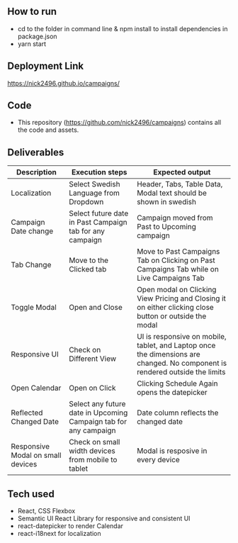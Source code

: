 ## How to run
- cd to the folder in command line & npm install to install dependencies in package.json 
- yarn start

## Deployment Link 
https://nick2496.github.io/campaigns/

## Code
- This repository (https://github.com/nick2496/campaigns) contains all the code and assets.

## Deliverables
|Description | Execution steps | Expected output|
|--- | --- | ---|
|Localization |Select Swedish Language from Dropdown | Header, Tabs, Table Data, Modal text should be shown in swedish|
|Campaign Date change | Select future date in Past Campaign tab for any campaign | Campaign moved from Past to Upcoming campaign|
|Tab Change | Move to the Clicked tab | Move to Past Campaigns Tab on Clicking on Past Campaigns Tab while on Live Campaigns Tab |
|Toggle Modal | Open and Close | Open modal on Clicking View Pricing and Closing it on either clicking close button or outside the modal |
|Responsive UI | Check on Different View | UI is responsive on mobile, tablet, and Laptop once the dimensions are changed. No component is rendered outside the limits |
|Open Calendar | Open on Click | Clicking Schedule Again opens the datepicker |
|Reflected Changed Date | Select any future date in Upcoming Campaign tab for any campaign | Date column reflects the changed date |
|Responsive Modal on small devices | Check on small width devices from mobile to tablet | Modal is resposive in every device | 

## Tech used
- React, CSS Flexbox
- Semantic UI React Library for responsive and consistent UI
- react-datepicker to render Calendar
- react-i18next for localization
